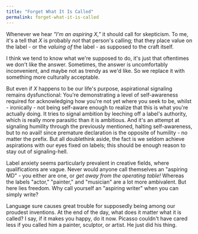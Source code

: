 ```yaml
---
title: "Forget What It Is Called"
permalink: forget-what-it-is-called
---
```


Whenever we hear *"I'm an aspiring X,"* it should call for skepticism. To me, it's a tell that *X* is probably *not* that person's calling; that they place value on the label - or the *valuing of* the label - as supposed to the craft itself.

I think we tend to know what we're supposed to do, it's just that oftentimes we don't like the answer. Sometimes, the answer is uncomfortably inconvenient, and maybe not as trendy as we'd like. So we replace it with something more culturally acceptable.

But even if *X* happens to be our life's purpose, aspirational signaling remains dysfunctional: You're demonstrating a level of self-awareness required for acknowledging how you're not yet where you seek to be, whilst - ironically - not being self-aware enough to realize that this is what you're actually doing. It tries to signal ambition by leeching off a label's authority, which is really more parasitic than it is ambitious. And it's an attempt at signaling humility through the previously mentioned, halting self-awareness, but to no avail! since premature declaration is the opposite of humility - no matter the prefix. But all doublethink aside, the fact is we seldom achieve aspirations with our eyes fixed on labels; this should be enough reason to stay out of signaling-hell.

Label anxiety seems particularly prevalent in creative fields, where qualifications are vague. Never would anyone call themselves an "aspiring MD" - you either are one, or *get away from the operating table!* Whereas the labels "actor," "painter," and "musician" are a lot more ambivalent. But here lies freedom. Why call yourself an "aspiring writer" when you can simply write?

Language sure causes great trouble for supposedly being among our proudest inventions. At the end of the day, what does it matter what it is called? I say, if it makes you happy, do it now. Picasso couldn't have cared less if you called him a painter, sculptor, or artist. He just did his thing.
